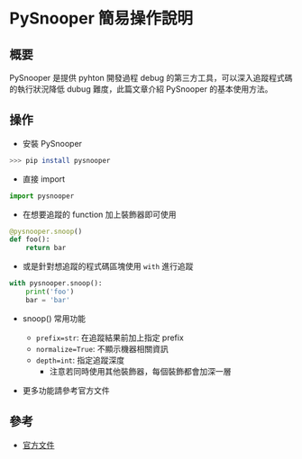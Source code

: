 # PySnooper 簡易操作說明
## 概要
PySnooper 是提供 pyhton 開發過程 debug 的第三方工具，可以深入追蹤程式碼的執行狀況降低 dubug 難度，此篇文章介紹 PySnooper 的基本使用方法。

## 操作
- 安裝 PySnooper

```sh
>>> pip install pysnooper
```

- 直接 import 

```py
import pysnooper
```

- 在想要追蹤的 function 加上裝飾器即可使用

```py
@pysnooper.snoop()
def foo():
    return bar
```

- 或是針對想追蹤的程式碼區塊使用 `with` 進行追蹤

```py
with pysnooper.snoop():
    print('foo')
    bar = 'bar'
```

- snoop() 常用功能
    - `prefix=str`: 在追蹤結果前加上指定 prefix
    - `normalize=True`: 不顯示機器相關資訊
    - `depth=int`: 指定追蹤深度
        - 注意若同時使用其他裝飾器，每個裝飾都會加深一層

- 更多功能請參考官方文件

## 參考
- [官方文件][1]

[1]: https://github.com/cool-RR/PySnooper